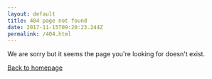 ```yaml
---
layout: default
title: 404 page not found
date: 2017-11-15T09:20:23.244Z
permalink: /404.html
---
```

We are sorry but it seems the page you're looking for doesn't exist.

[Back to homepage](/)
